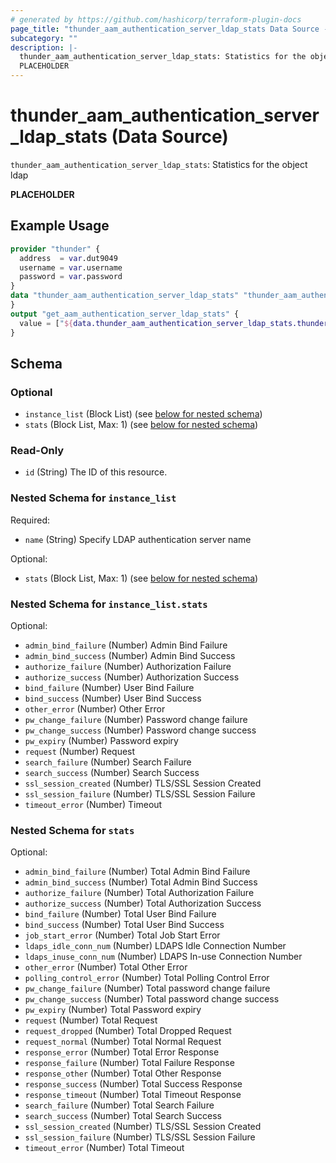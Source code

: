 ```yaml
---
# generated by https://github.com/hashicorp/terraform-plugin-docs
page_title: "thunder_aam_authentication_server_ldap_stats Data Source - terraform-provider-thunder"
subcategory: ""
description: |-
  thunder_aam_authentication_server_ldap_stats: Statistics for the object ldap
  PLACEHOLDER
---
```


# thunder_aam_authentication_server_ldap_stats (Data Source)

`thunder_aam_authentication_server_ldap_stats`: Statistics for the object ldap

__PLACEHOLDER__

## Example Usage

```terraform
provider "thunder" {
  address  = var.dut9049
  username = var.username
  password = var.password
}
data "thunder_aam_authentication_server_ldap_stats" "thunder_aam_authentication_server_ldap_stats" {
}
output "get_aam_authentication_server_ldap_stats" {
  value = ["${data.thunder_aam_authentication_server_ldap_stats.thunder_aam_authentication_server_ldap_stats}"]
}
```

<!-- schema generated by tfplugindocs -->
## Schema

### Optional

- `instance_list` (Block List) (see [below for nested schema](#nestedblock--instance_list))
- `stats` (Block List, Max: 1) (see [below for nested schema](#nestedblock--stats))

### Read-Only

- `id` (String) The ID of this resource.

<a id="nestedblock--instance_list"></a>
### Nested Schema for `instance_list`

Required:

- `name` (String) Specify LDAP authentication server name

Optional:

- `stats` (Block List, Max: 1) (see [below for nested schema](#nestedblock--instance_list--stats))

<a id="nestedblock--instance_list--stats"></a>
### Nested Schema for `instance_list.stats`

Optional:

- `admin_bind_failure` (Number) Admin Bind Failure
- `admin_bind_success` (Number) Admin Bind Success
- `authorize_failure` (Number) Authorization Failure
- `authorize_success` (Number) Authorization Success
- `bind_failure` (Number) User Bind Failure
- `bind_success` (Number) User Bind Success
- `other_error` (Number) Other Error
- `pw_change_failure` (Number) Password change failure
- `pw_change_success` (Number) Password change success
- `pw_expiry` (Number) Password expiry
- `request` (Number) Request
- `search_failure` (Number) Search Failure
- `search_success` (Number) Search Success
- `ssl_session_created` (Number) TLS/SSL Session Created
- `ssl_session_failure` (Number) TLS/SSL Session Failure
- `timeout_error` (Number) Timeout



<a id="nestedblock--stats"></a>
### Nested Schema for `stats`

Optional:

- `admin_bind_failure` (Number) Total Admin Bind Failure
- `admin_bind_success` (Number) Total Admin Bind Success
- `authorize_failure` (Number) Total Authorization Failure
- `authorize_success` (Number) Total Authorization Success
- `bind_failure` (Number) Total User Bind Failure
- `bind_success` (Number) Total User Bind Success
- `job_start_error` (Number) Total Job Start Error
- `ldaps_idle_conn_num` (Number) LDAPS Idle Connection Number
- `ldaps_inuse_conn_num` (Number) LDAPS In-use Connection Number
- `other_error` (Number) Total Other Error
- `polling_control_error` (Number) Total Polling Control Error
- `pw_change_failure` (Number) Total password change failure
- `pw_change_success` (Number) Total password change success
- `pw_expiry` (Number) Total Password expiry
- `request` (Number) Total Request
- `request_dropped` (Number) Total Dropped Request
- `request_normal` (Number) Total Normal Request
- `response_error` (Number) Total Error Response
- `response_failure` (Number) Total Failure Response
- `response_other` (Number) Total Other Response
- `response_success` (Number) Total Success Response
- `response_timeout` (Number) Total Timeout Response
- `search_failure` (Number) Total Search Failure
- `search_success` (Number) Total Search Success
- `ssl_session_created` (Number) TLS/SSL Session Created
- `ssl_session_failure` (Number) TLS/SSL Session Failure
- `timeout_error` (Number) Total Timeout


